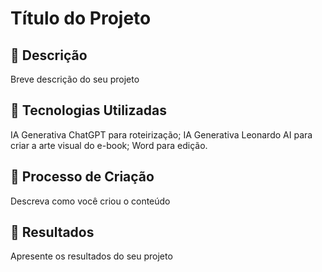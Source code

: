 # Título do Projeto 

## 📒 Descrição
Breve descrição do seu projeto

## 🤖 Tecnologias Utilizadas
IA Generativa ChatGPT para roteirização;
IA Generativa Leonardo AI para criar a arte visual do e-book;
Word para edição.

## 🧐 Processo de Criação
Descreva como você criou o conteúdo

## 🚀 Resultados
Apresente os resultados do seu projeto

